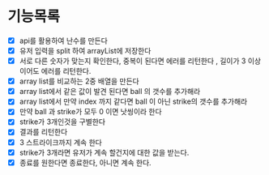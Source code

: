 # 기능목록
-[x] api를 활용하여 난수를 만든다
-[x] 유저 입력을 split 하여 arrayList에 저장한다
-[x] 서로 다른 숫자가 맞는지 확인한다, 중복이 된다면 에러를 리턴한다 , 길이가 3 이상이어도 에러를 리턴한다. 
-[x] array list를 비교하는 2중 배열을 만든다 
-[x] array list에서 같은 값이 발견 된다면 ball 의 갯수를 추가해라
-[x] array list에서 만약 index 까지 같다면 ball 이 아닌 strike의 갯수를 추가해라
-[x] 만약 ball 과 strike가 모두 0 이면 낫씽이라 한다
-[x] strike가 3개인것을 구별한다  
-[x] 결과를 리턴한다
-[x] 3 스트라이크까지 계속 한다
-[x] strike가 3개라면 유저가 계속 할건지에 대한 값을 받는다.
-[x] 종료를 원한다면 종료한다, 아니면 계속 한다. 